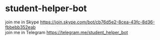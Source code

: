 # student-helper-bot
join me in Skype https://join.skype.com/bot/cb76d5e2-8cea-43fc-8d36-fbbebb352eab         
join me in Telegram https://telegram.me/student_helper_bot
